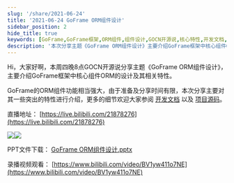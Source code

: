 ```yaml
---
slug: '/share/2021-06-24'
title: '2021-06-24 GoFrame ORM组件设计'
sidebar_position: 2
hide_title: true
keywords: [GoFrame,GoFrame框架,ORM组件,组件设计,GOCN开源说,核心特性,开发文档,直播,项目源码,PPT下载]
description: '本次分享主题《GoFrame ORM组件设计》主要介绍GoFrame框架中核心组件ORM的设计及其相关特性。通过这次分享，了解GoFrame的ORM组件功能及其突出特性，更多细节可参考开发文档与项目源码。本次活动还包括相关PPT文件下载和录播视频观看。'
---
```


Hi，大家好啊，本周四晚8点GOCN开源说分享主题《GoFrame ORM组件设计》，主要介绍GoFrame框架中核心组件ORM的设计及其相关特性。

GoFrame的ORM组件功能相当强大，由于准备及分享时间有限，本次分享主要对其一些突出的特性进行介绍，更多的细节欢迎大家参阅 [开发文档](https://wiki.goframe.org/pages/viewpage.action?pageId=1114686) 以及 [项目源码](https://github.com/gogf/gf/tree/master/database/gdb)。

直播地址： [https://live.bilibili.com/21878276](https://live.bilibili.com/21878276)

![](/markdown/2a110b53cb90f2b0ea1af07ed17c4925.png)![](/markdown/823bc3dcb047efeda12e132de48456e4.png)

PPT文件下载： [GoFrame ORM组件设计.pptx](https://wiki.goframe.org/download/attachments/7302551/GoFrame%20ORM%E7%BB%84%E4%BB%B6%E8%AE%BE%E8%AE%A1.pptx?version=1&modificationDate=1624540592693&api=v2)

录播视频观看： [https://www.bilibili.com/video/BV1yw411o7NE](https://www.bilibili.com/video/BV1yw411o7NE)